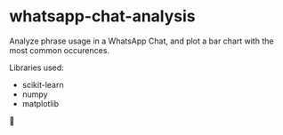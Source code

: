 # whatsapp-chat-analysis

Analyze phrase usage in a WhatsApp Chat, and plot a bar chart with the most common occurences.

Libraries used:

* scikit-learn
* numpy
* matplotlib

:tada:
